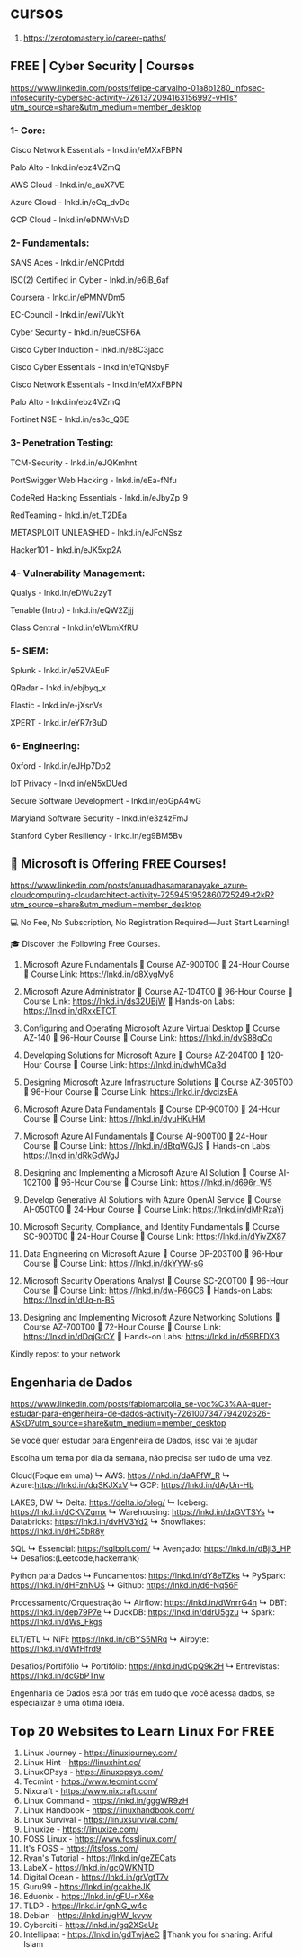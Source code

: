 # cursos

1. https://zerotomastery.io/career-paths/

## FREE | Cyber Security | Courses

https://www.linkedin.com/posts/felipe-carvalho-01a8b1280_infosec-infosecurity-cybersec-activity-7261372094163156992-vH1s?utm_source=share&utm_medium=member_desktop

### 1- Core:

Cisco Network Essentials - lnkd.in/eMXxFBPN

Palo Alto - lnkd.in/ebz4VZmQ

AWS Cloud - lnkd.in/e_auX7VE

Azure Cloud - lnkd.in/eCq_dvDq

GCP Cloud - lnkd.in/eDNWnVsD

### 2- Fundamentals:

SANS Aces - lnkd.in/eNCPrtdd

ISC(2) Certified in Cyber - lnkd.in/e6jB_6af

Coursera - lnkd.in/ePMNVDm5

EC-Council - lnkd.in/ewiVUkYt

Cyber Security - lnkd.in/eueCSF6A

Cisco Cyber Induction - lnkd.in/e8C3jacc

Cisco Cyber Essentials - lnkd.in/eTQNsbyF

Cisco Network Essentials - lnkd.in/eMXxFBPN

Palo Alto - lnkd.in/ebz4VZmQ

Fortinet NSE - lnkd.in/es3c_Q6E

### 3- Penetration Testing:

TCM-Security - lnkd.in/eJQKmhnt

PortSwigger Web Hacking - lnkd.in/eEa-fNfu

CodeRed Hacking Essentials - lnkd.in/eJbyZp_9

RedTeaming - lnkd.in/et_T2DEa

METASPLOIT UNLEASHED - lnkd.in/eJFcNSsz

Hacker101 - lnkd.in/eJK5xp2A


### 4- Vulnerability Management:

Qualys - lnkd.in/eDWu2zyT

Tenable (Intro) - lnkd.in/eQW2Zjjj

Class Central - lnkd.in/eWbmXfRU


### 5- SIEM:

Splunk - lnkd.in/e5ZVAEuF

QRadar - lnkd.in/ebjbyq_x

Elastic - lnkd.in/e-jXsnVs

XPERT - lnkd.in/eYR7r3uD


### 6- Engineering:

Oxford - lnkd.in/eJHp7Dp2

IoT Privacy - lnkd.in/eN5xDUed

Secure Software Development - lnkd.in/ebGpA4wG

Maryland Software Security - lnkd.in/e3z4zFmJ

Stanford Cyber Resiliency - lnkd.in/eg9BM5Bv


## 🚀 Microsoft is Offering FREE Courses!

https://www.linkedin.com/posts/anuradhasamaranayake_azure-cloudcomputing-cloudarchitect-activity-7259451952860725249-t2kR?utm_source=share&utm_medium=member_desktop

💻 No Fee, No Subscription, No Registration Required—Just Start Learning!

🎓 Discover the Following Free Courses. 

1. Microsoft Azure Fundamentals
🔹 Course AZ-900T00
🔹 24-Hour Course 
🧪 Course Link: https://lnkd.in/d8XygMy8

2. Microsoft Azure Administrator
🔹 Course AZ-104T00
🔹 96-Hour Course
🧪 Course Link: https://lnkd.in/ds32UBjW
🧪 Hands-on Labs: https://lnkd.in/dRxxETCT

3. Configuring and Operating Microsoft Azure Virtual Desktop
🔹 Course AZ-140
🔹 96-Hour Course
🧪 Course Link: https://lnkd.in/dvS88gCq

4. Developing Solutions for Microsoft Azure
🔹 Course AZ-204T00
🔹 120-Hour Course
🧪 Course Link: https://lnkd.in/dwhMCa3d

5. Designing Microsoft Azure Infrastructure Solutions
🔹 Course AZ-305T00
🔹 96-Hour Course
🧪 Course Link: https://lnkd.in/dvcizsEA

6. Microsoft Azure Data Fundamentals
🔹 Course DP-900T00
🔹 24-Hour Course 
🧪 Course Link: https://lnkd.in/dyuHKuHM

7. Microsoft Azure AI Fundamentals
🔹 Course AI-900T00
🔹 24-Hour Course
🧪 Course Link: https://lnkd.in/dBtqWGJS
🧪 Hands-on Labs: https://lnkd.in/dRkGdWgJ

8. Designing and Implementing a Microsoft Azure AI Solution
🔹 Course AI-102T00
🔹 96-Hour Course
🧪 Course Link: https://lnkd.in/d696r_W5

9. Develop Generative AI Solutions with Azure OpenAI Service
🔹 Course AI-050T00
🔹 24-Hour Course
🧪 Course Link: https://lnkd.in/dMhRzaYj

10. Microsoft Security, Compliance, and Identity Fundamentals
🔹 Course SC-900T00
🔹 24-Hour Course
🧪 Course Link: https://lnkd.in/dYivZX87

11. Data Engineering on Microsoft Azure
🔹 Course DP-203T00
🔹 96-Hour Course
🧪 Course Link: https://lnkd.in/dkYYW-sG

12. Microsoft Security Operations Analyst
🔹 Course SC-200T00
🔹 96-Hour Course
🧪 Course Link: https://lnkd.in/dw-P6GC6
🧪 Hands-on Labs: https://lnkd.in/dUq-n-B5

13. Designing and Implementing Microsoft Azure Networking Solutions
🔹 Course AZ-700T00
🔹 72-Hour Course
🧪 Course Link: https://lnkd.in/dDqjGrCY
🧪 Hands-on Labs: https://lnkd.in/d59BEDX3

Kindly repost to your network


## Engenharia de Dados
https://www.linkedin.com/posts/fabiomarcolia_se-voc%C3%AA-quer-estudar-para-engenheira-de-dados-activity-7261007347794202626-ASkD?utm_source=share&utm_medium=member_desktop

Se você quer estudar para Engenheira de Dados, isso vai te ajudar

Escolha um tema por dia da semana, não precisa ser tudo de uma vez.

Cloud(Foque em uma)
↳ AWS: https://lnkd.in/daAFfW_R
↳ Azure:https://lnkd.in/dqSKJXxV
↳ GCP: https://lnkd.in/dAyUn-Hb

LAKES, DW
↳ Delta: https://delta.io/blog/
↳ Iceberg: https://lnkd.in/dCKVZqmx
↳ Warehousing: https://lnkd.in/dxGVTSYs
↳ Databricks: https://lnkd.in/dvHV3Yd2
↳ Snowflakes: https://lnkd.in/dHC5bR8y

SQL
↳ Essencial: https://sqlbolt.com/
↳ Avençado: https://lnkd.in/dBji3_HP
↳ Desafios:(Leetcode,hackerrank)

Python para Dados
↳ Fundamentos: https://lnkd.in/dY8eTZks
↳ PySpark: https://lnkd.in/dHFznNUS
↳ Github: https://lnkd.in/d6-Nq56F

Processamento/Orquestração
↳ Airflow: https://lnkd.in/dWnrrG4n
↳ DBT: https://lnkd.in/dep79P7e
↳ DuckDB: https://lnkd.in/ddrU5gzu
↳ Spark: https://lnkd.in/dWs_Fkgs

ELT/ETL
↳ NiFi: https://lnkd.in/dBYS5MRq
↳ Airbyte: https://lnkd.in/dWfHfrd9

Desafios/Portifólio
↳ Portifólio: https://lnkd.in/dCpQ9k2H
↳ Entrevistas: https://lnkd.in/dcGbPTnw

Engenharia de Dados está por trás em tudo que você acessa dados, se especializar é uma ótima ideia.



## 𝗧𝗼𝗽 𝟮𝟬 𝗪𝗲𝗯𝘀𝗶𝘁𝗲𝘀 𝘁𝗼 𝗟𝗲𝗮𝗿𝗻 𝗟𝗶𝗻𝘂𝘅 𝗙𝗼𝗿 𝗙𝗥𝗘𝗘

1. Linux Journey - https://linuxjourney.com/
2. Linux Hint - https://linuxhint.cc/
3. LinuxOPsys - https://linuxopsys.com/
4. Tecmint - https://www.tecmint.com/
5. Nixcraft - https://www.nixcraft.com/
6. Linux Command - https://lnkd.in/gggWR9zH
7. Linux Handbook - https://linuxhandbook.com/
8. Linux Survival - https://linuxsurvival.com/
9. Linuxize - https://linuxize.com/
10. FOSS Linux - https://www.fosslinux.com/
11. It's FOSS - https://itsfoss.com/
12. Ryan's Tutorial - https://lnkd.in/geZECats
13. LabeX - https://lnkd.in/gcQWKNTD
14. Digital Ocean - https://lnkd.in/grVgtT7v
15. Guru99 - https://lnkd.in/gcakheJK
16. Eduonix - https://lnkd.in/gFU-nX6e
17. TLDP - https://lnkd.in/gnNG_w4c
18. Debian - https://lnkd.in/ghW_kvyw
19. Cyberciti - https://lnkd.in/gq2XSeUz
20. Intellipaat - https://lnkd.in/gdTwjAeC
🔗Thank you for sharing: Ariful Islam
